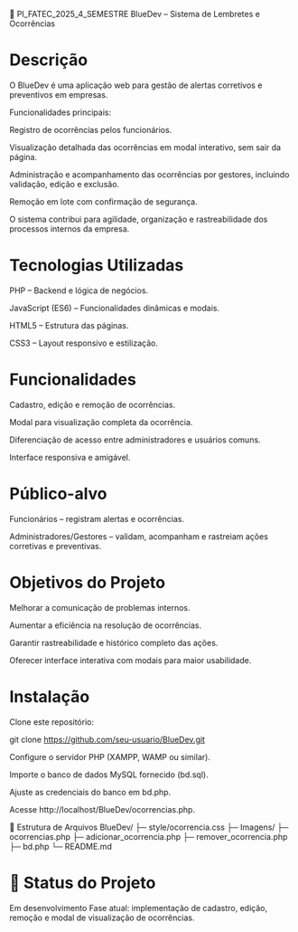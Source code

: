 📌 PI_FATEC_2025_4_SEMESTRE
BlueDev – Sistema de Lembretes e Ocorrências


# Descrição

O BlueDev é uma aplicação web para gestão de alertas corretivos e preventivos em empresas.

Funcionalidades principais:

Registro de ocorrências pelos funcionários.

Visualização detalhada das ocorrências em modal interativo, sem sair da página.

Administração e acompanhamento das ocorrências por gestores, incluindo validação, edição e exclusão.

Remoção em lote com confirmação de segurança.

O sistema contribui para agilidade, organização e rastreabilidade dos processos internos da empresa.


# Tecnologias Utilizadas

PHP – Backend e lógica de negócios.

JavaScript (ES6) – Funcionalidades dinâmicas e modais.

HTML5 – Estrutura das páginas.

CSS3 – Layout responsivo e estilização.


# Funcionalidades

Cadastro, edição e remoção de ocorrências.

Modal para visualização completa da ocorrência.

Diferenciação de acesso entre administradores e usuários comuns.

Interface responsiva e amigável.


# Público-alvo

Funcionários – registram alertas e ocorrências.

Administradores/Gestores – validam, acompanham e rastreiam ações corretivas e preventivas.


# Objetivos do Projeto

Melhorar a comunicação de problemas internos.

Aumentar a eficiência na resolução de ocorrências.

Garantir rastreabilidade e histórico completo das ações.

Oferecer interface interativa com modais para maior usabilidade.


# Instalação

Clone este repositório:

git clone https://github.com/seu-usuario/BlueDev.git


Configure o servidor PHP (XAMPP, WAMP ou similar).

Importe o banco de dados MySQL fornecido (bd.sql).

Ajuste as credenciais do banco em bd.php.

Acesse http://localhost/BlueDev/ocorrencias.php.

📂 Estrutura de Arquivos
BlueDev/
├─ style/ocorrencia.css
├─ Imagens/
├─ ocorrencias.php
├─ adicionar_ocorrencia.php
├─ remover_ocorrencia.php
├─ bd.php
└─ README.md


# 📌 Status do Projeto

Em desenvolvimento
Fase atual: implementação de cadastro, edição, remoção e modal de visualização de ocorrências.